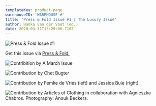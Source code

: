```yaml
---
templateKey: product-page
warehouseID: 'WAREHOUSE #'
title: 'Press & Fold Issue #1 | The Luxury Issue'
author: Hanka van der Voet (ed.)
date: 2020-03-31T13:29:06.710Z
---
```

![Press & Fold Issue #1](/img/pf_mock_up-issue-luxury-0.jpg "Press & Fold Issue #1")

Get this issue via [Press & Fold.](http://pressandfoldmagazine.com)

![Contribition by A March Issue](/img/pf_mock_up-issue-luxury-1a.jpg "Contribition by A March Issue")

![Contribution by Chet Bugter ](/img/pf_mock_up-issue-luxury-13.jpg "Contribution by Chet Bugter ")

![Contribution by Femke de Vries (left) and Jessica Buie (right)](/img/pf_mock_up-issue-luxury-11.jpg "Contribution by Femke de Vries (left) and Jessica Buie (right)")

![Contribution by Articles of Clothing in collaboration with Agnieszka Chabros. Photography: Anouk Beckers.](/img/09_press-fold01_photo_anoukbeckers.jpg "Contribution by Articles of Clothing in collaboration with Agnieszka Chabros. Photography: Anouk Beckers.")